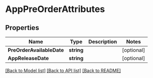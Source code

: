 # AppPreOrderAttributes

## Properties

Name | Type | Description | Notes
------------ | ------------- | ------------- | -------------
**PreOrderAvailableDate** | **string** |  | [optional] 
**AppReleaseDate** | **string** |  | [optional] 

[[Back to Model list]](../README.md#documentation-for-models) [[Back to API list]](../README.md#documentation-for-api-endpoints) [[Back to README]](../README.md)


